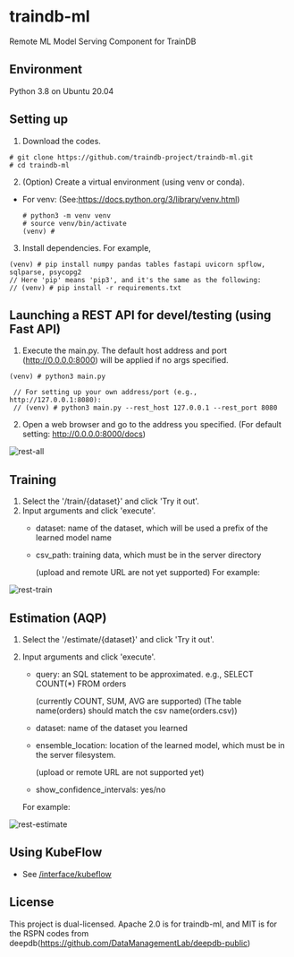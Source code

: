 # traindb-ml
Remote ML Model Serving Component for TrainDB

## Environment
Python 3.8 on Ubuntu 20.04

## Setting up
1. Download the codes.
```
# git clone https://github.com/traindb-project/traindb-ml.git
# cd traindb-ml
```
2. (Option) Create a virtual environment (using venv or conda).
  - For venv: (See:https://docs.python.org/3/library/venv.html)
    ```
    # python3 -m venv venv 
    # source venv/bin/activate
    (venv) #
    ```

3. Install dependencies. For example,
```
(venv) # pip install numpy pandas tables fastapi uvicorn spflow, sqlparse, psycopg2
// Here 'pip' means 'pip3', and it's the same as the following:
// (venv) # pip install -r requirements.txt
```
## Launching a REST API for devel/testing (using Fast API)
1. Execute the main.py. The default host address and port (http://0.0.0.0:8000) will be applied if no args specified.
```
(venv) # python3 main.py

 // For setting up your own address/port (e.g., http://127.0.0.1:8080):
 // (venv) # python3 main.py --rest_host 127.0.0.1 --rest_port 8080
```

2. Open a web browser and go to the address you specified.
(For default setting: http://0.0.0.0:8000/docs)

![rest-all](https://user-images.githubusercontent.com/24988105/186081280-72055d03-0a09-4bb3-b180-33613db8a0a0.png)

## Training
1. Select the '/train/{dataset}' and click 'Try it out'.
2. Input arguments and click 'execute'. 
   - dataset: name of the dataset, which will be used a prefix of the learned model name
   - csv_path: training data, which must be in the server directory
   
     (upload and remote URL are not yet supported)
   For example:

![rest-train](https://user-images.githubusercontent.com/24988105/186081940-7d956310-beb3-44ed-9a22-d45c51e3f9ee.png)

## Estimation (AQP)
1. Select the '/estimate/{dataset}' and click 'Try it out'.
2. Input arguments and click 'execute'.
   - query: an SQL statement to be approximated. e.g., SELECT COUNT(*) FROM orders
   
     (currently COUNT, SUM, AVG are supported)
     (The table name(orders) should match the csv name(orders.csv))
   - dataset: name of the dataset you learned
   - ensemble_location: location of the learned model, which must be in the server filesystem.
   
     (upload or remote URL are not supported yet)
   - show_confidence_intervals: yes/no
   
   For example:

![rest-estimate](https://user-images.githubusercontent.com/24988105/186082214-d900bff1-fe35-49df-811a-bee561a1fc72.png)

## Using KubeFlow
- See [/interface/kubeflow](https://github.com/traindb-project/traindb-ml/tree/main/interface/kubeflow)

## License
This project is dual-licensed. Apache 2.0 is for traindb-ml, and MIT is for the RSPN codes from deepdb(https://github.com/DataManagementLab/deepdb-public)

